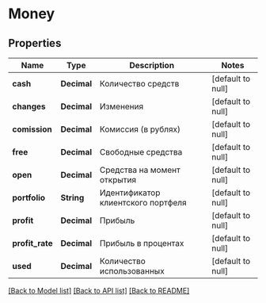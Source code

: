 # Money

## Properties
Name | Type | Description | Notes
------------ | ------------- | ------------- | -------------
**cash** | **Decimal** | Количество средств | [default to null]
**changes** | **Decimal** | Изменения | [default to null]
**comission** | **Decimal** | Комиссия (в рублях) | [default to null]
**free** | **Decimal** | Свободные средства | [default to null]
**open** | **Decimal** | Средства на момент открытия | [default to null]
**portfolio** | **String** | Идентификатор клиентского портфеля | [default to null]
**profit** | **Decimal** | Прибыль | [default to null]
**profit_rate** | **Decimal** | Прибыль в процентах | [default to null]
**used** | **Decimal** | Количество использованных | [default to null]

[[Back to Model list]](../README.md#documentation-for-models) [[Back to API list]](../README.md#documentation-for-api-endpoints) [[Back to README]](../README.md)

